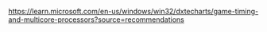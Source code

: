 https://learn.microsoft.com/en-us/windows/win32/dxtecharts/game-timing-and-multicore-processors?source=recommendations